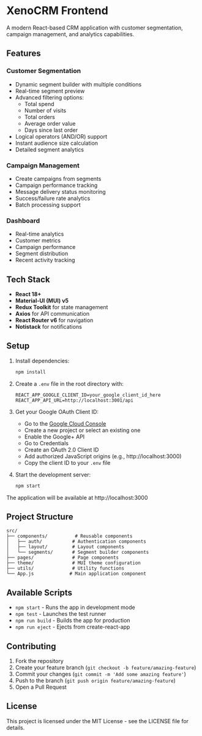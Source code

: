 # XenoCRM Frontend

A modern React-based CRM application with customer segmentation, campaign management, and analytics capabilities.

## Features

### Customer Segmentation
- Dynamic segment builder with multiple conditions
- Real-time segment preview
- Advanced filtering options:
  - Total spend
  - Number of visits
  - Total orders
  - Average order value
  - Days since last order
- Logical operators (AND/OR) support
- Instant audience size calculation
- Detailed segment analytics

### Campaign Management
- Create campaigns from segments
- Campaign performance tracking
- Message delivery status monitoring
- Success/failure rate analytics
- Batch processing support

### Dashboard
- Real-time analytics
- Customer metrics
- Campaign performance
- Segment distribution
- Recent activity tracking

## Tech Stack

- **React 18+**
- **Material-UI (MUI) v5**
- **Redux Toolkit** for state management
- **Axios** for API communication
- **React Router v6** for navigation
- **Notistack** for notifications

## Setup

1. Install dependencies:
   ```bash
   npm install
   ```

2. Create a `.env` file in the root directory with:
   ```
   REACT_APP_GOOGLE_CLIENT_ID=your_google_client_id_here
   REACT_APP_API_URL=http://localhost:3001/api
   ```

3. Get your Google OAuth Client ID:
   - Go to the [Google Cloud Console](https://console.cloud.google.com)
   - Create a new project or select an existing one
   - Enable the Google+ API
   - Go to Credentials
   - Create an OAuth 2.0 Client ID
   - Add authorized JavaScript origins (e.g., http://localhost:3000)
   - Copy the client ID to your `.env` file

4. Start the development server:
   ```bash
   npm start
   ```

The application will be available at http://localhost:3000

## Project Structure

```
src/
├── components/          # Reusable components
│   ├── auth/           # Authentication components
│   ├── layout/         # Layout components
│   └── segments/       # Segment builder components
├── pages/              # Page components
├── theme/              # MUI theme configuration
├── utils/              # Utility functions
└── App.js             # Main application component
```

## Available Scripts

- `npm start` - Runs the app in development mode
- `npm test` - Launches the test runner
- `npm run build` - Builds the app for production
- `npm run eject` - Ejects from create-react-app

## Contributing

1. Fork the repository
2. Create your feature branch (`git checkout -b feature/amazing-feature`)
3. Commit your changes (`git commit -m 'Add some amazing feature'`)
4. Push to the branch (`git push origin feature/amazing-feature`)
5. Open a Pull Request

## License

This project is licensed under the MIT License - see the LICENSE file for details.
